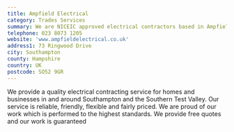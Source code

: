 ```yaml
---
title: Ampfield Electrical
category: Trades Services
summary: We are NICEIC approved electrical contractors based in Ampfield and North Baddesley which are near Romsey in Hampshire.
telephone: 023 8073 1205
website: 'www.ampfieldelectrical.co.uk'
address1: 73 Ringwood Drive
city: Southampton
county: Hampshire
country: UK
postcode: SO52 9GR
---
```

We provide a quality electrical contracting service for homes and businesses in and around Southampton and the Southern Test Valley. Our service is reliable, friendly, flexible and fairly priced. We are proud of our work which is performed to the highest standards. We provide free quotes and our work is guaranteed
